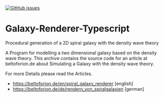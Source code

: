 [![GitHub issues](https://img.shields.io/github/issues/beltoforion/Galaxy-Renderer.svg?maxAge=360)](https://github.com/beltoforion/Galaxy-Renderer/issues)

# Galaxy-Renderer-Typescript
 Procedural generation of a 2D spiral galaxy with the density wave theory
 
 A Program for modelling a two dimensional galaxy based on the density wave theory. This archive contains the source code for an 
article at beltoforion.de about Simulating a Galaxy with the density wave theory.

For more Details please read the Articles.

* https://beltoforion.de/en/spiral_galaxy_renderer [english]
* https://beltoforion.de/de/rendern_von_spiralgalaxien [german]
